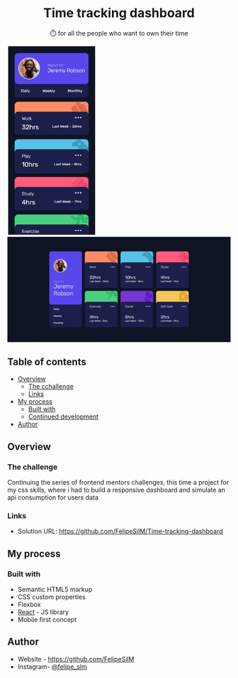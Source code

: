 <h1 align="center"> Time tracking dashboard</h1>

<p align="center" >⏱️ for all the people who want to own their time</p>

<p align="left" display="inline">
  <img src="https://github.com/FelipeSilM/Time-tracking-dashboard/blob/master/frontend/src/images/readme%20image-mobile.PNG" width="200px" title="hover text">
  <img src="https://github.com/FelipeSilM/Time-tracking-dashboard/blob/master/frontend/src/images/readme%20image.PNG" width="600px" title="hover text">
</p>

  ## Table of contents

- [Overview](#overview)
  - [The cchallenge](#the-challenge)
  - [Links](#links)
- [My process](#my-process)
  - [Built with](#built-with)
  - [Continued development](#continued-development)
- [Author](#author)

## Overview

### The challenge

Continuing the series of frontend mentors challenges, this time a project for my css skills, where i had to build a responsive dashboard and simulate an api consumption for users data 

### Links

- Solution URL: https://github.com/FelipeSilM/Time-tracking-dashboard

## My process

### Built with

- Semantic HTML5 markup
- CSS custom properties
- Flexbox
- [React](https://reactjs.org/) - JS library
- Mobile first concept

## Author

- Website - https://github.com/FelipeSilM
- Instagram- [@felipe_slm](https://www.instagram.com/felipe_slm/)
